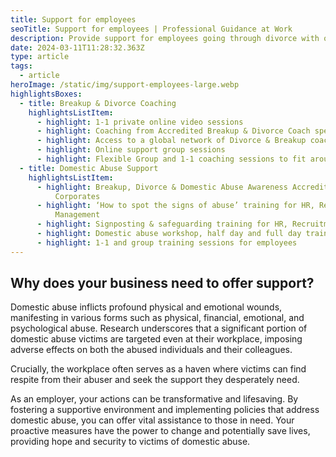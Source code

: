 ```yaml
---
title: Support for employees
seoTitle: Support for employees | Professional Guidance at Work
description: Provide support for employees going through divorce with our expert programs. Enhance workplace well-being and productivity through tailored solutions
date: 2024-03-11T11:28:32.363Z
type: article
tags:
  - article
heroImage: /static/img/support-employees-large.webp
highlightsBoxes:
  - title: Breakup & Divorce Coaching
    highlightsListItem:
      - highlight: 1-1 private online video sessions
      - highlight: Coaching from Accredited Breakup & Divorce Coach specialists
      - highlight: Access to a global network of Divorce & Breakup coaches
      - highlight: Online support group sessions
      - highlight: Flexible Group and 1-1 coaching sessions to fit around you
  - title: Domestic Abuse Support
    highlightsListItem:
      - highlight: Breakup, Divorce & Domestic Abuse Awareness Accreditation for
          Corporates
      - highlight: ‘How to spot the signs of abuse’ training for HR, Recruitment and
          Management
      - highlight: Signposting & safeguarding training for HR, Recruitment & Management
      - highlight: Domestic abuse workshop, half day and full day training sessions
      - highlight: 1-1 and group training sessions for employees
---
```

## Why does your business need to offer support?

Domestic abuse inflicts profound physical and emotional wounds, manifesting in various forms such as physical, financial, emotional, and psychological abuse. Research underscores that a significant portion of domestic abuse victims are targeted even at their workplace, imposing adverse effects on both the abused individuals and their colleagues.

Crucially, the workplace often serves as a haven where victims can find respite from their abuser and seek the support they desperately need.

As an employer, your actions can be transformative and lifesaving. By fostering a supportive environment and implementing policies that address domestic abuse, you can offer vital assistance to those in need. Your proactive measures have the power to change and potentially save lives, providing hope and security to victims of domestic abuse.
